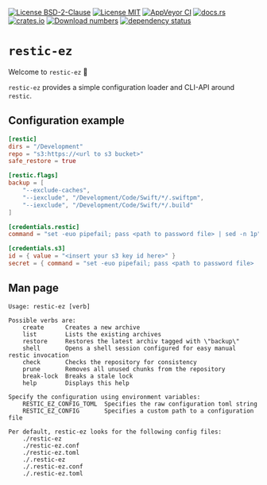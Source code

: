 [![License BSD-2-Clause](https://img.shields.io/badge/License-BSD--2--Clause-blue.svg)](https://opensource.org/licenses/BSD-2-Clause)
[![License MIT](https://img.shields.io/badge/License-MIT-blue.svg)](https://opensource.org/licenses/MIT)
[![AppVeyor CI](https://ci.appveyor.com/api/projects/status/github/KizzyCode/ResticEz-rust?svg=true)](https://ci.appveyor.com/project/KizzyCode/ResticEz-rust)
[![docs.rs](https://docs.rs/restic_ez/badge.svg)](https://docs.rs/restic_ez)
[![crates.io](https://img.shields.io/crates/v/restic_ez.svg)](https://crates.io/crates/restic_ez)
[![Download numbers](https://img.shields.io/crates/d/restic_ez.svg)](https://crates.io/crates/restic_ez)
[![dependency status](https://deps.rs/crate/restic_ez/0.3.0/status.svg)](https://deps.rs/crate/restic_ez/0.3.0)


# `restic-ez`
Welcome to `restic-ez` 🎉

`restic-ez` provides a simple configuration loader and CLI-API around `restic`.


## Configuration example
```toml
[restic]
dirs = "/Development"
repo = "s3:https://<url to s3 bucket>"
safe_restore = true

[restic.flags]
backup = [
    "--exclude-caches",
    "--iexclude", "/Development/Code/Swift/*/.swiftpm",
    "--iexclude", "/Development/Code/Swift/*/.build"
]

[credentials.restic]
command = "set -euo pipefail; pass <path to password file> | sed -n 1p"

[credentials.s3]
id = { value = "<insert your s3 key id here>" }
secret = { command = "set -euo pipefail; pass <path to password file> | sed -n 2p" }
```

## Man page
```
Usage: restic-ez [verb]

Possible verbs are:
    create      Creates a new archive
    list        Lists the existing archives
    restore     Restores the latest archiv tagged with \"backup\"
    shell       Opens a shell session configured for easy manual restic invocation
    check       Checks the repository for consistency
    prune       Removes all unused chunks from the repository
    break-lock  Breaks a stale lock
    help        Displays this help

Specify the configuration using environment variables:
    RESTIC_EZ_CONFIG_TOML  Specifies the raw configuration toml string
    RESTIC_EZ_CONFIG       Specifies a custom path to a configuration file

Per default, restic-ez looks for the following config files:
    ./restic-ez
    ./restic-ez.conf
    ./restic-ez.toml
    ./.restic-ez
    ./.restic-ez.conf
    ./.restic-ez.toml
```